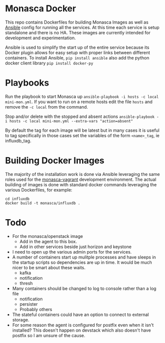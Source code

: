 # Monasca Docker
This repo contains Dockerfiles for building Monasca Images as well as [Ansible](http://www.ansible.com) config for running all the services.
At this time each service is setup standalone and there is no HA. These images are currently intended for development and experimentation.

Ansible is used to simplify the start up of the entire service because its Docker plugin allows for easy setup with proper links between different containers.
To install Ansible, `pip install ansible` also add the python docker client library `pip install docker-py`

# Playbooks
Run the playbook to start Monasca up `ansible-playbook -i hosts -c local mini-mon.yml`.
If you want to run on a remote hosts edit the file `hosts` and remove the `-c local` from the command.

Stop and/or delete with the stopped and absent actions `ansible-playbook -i hosts -c local mini-mon.yml --extra-vars "action=absent"`

By default the tag for each image will be latest but in many cases it is useful to tag specifically in those cases set the variables of the form
`<name>_tag`, ie influxdb_tag.

# Building Docker Images
The majority of the installation work is done via Ansible leveraging the same roles used for the
[monasca-vagrant](https://github.com/stackforge/monasca-vagrant) development environment.
The actual building of images is done with standard docker commands leveraging the various Dockerfiles, for example:

    cd influxdb
    docker build -t monasca/influxdb .

# Todo
- For the monasca/openstack image
  - Add in the agent to this box.
  - Add in other services beside just horizon and keystone
- I need to open up the various admin ports for the services.
- A number of containers start up mulitple processes and have sleeps in the startup scripts so dependencies are up in time. It would be much nicer
  to be smart about these waits.
  - kafka
  - notification
  - thresh
- Many containers should be changed to log to console rather than a log file
  - notification
  - persister
  - Probably others
- The stateful containers could have an option to connect to external storage.
- For some reason the agent is configured for postfix even when it isn't installed? This doesn't happen on devstack which also
  doesn't have postfix so I am unsure of the cause.
